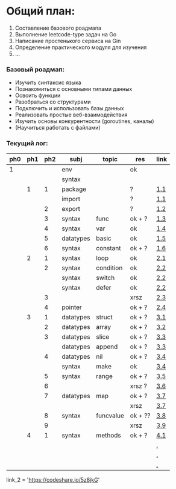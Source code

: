 # Общий план:
1. Составление базового роадмапа
2. Выполнение leetcode-type задач на Go
3. Написание простенького сервиса на Gin
4. Определение практического модуля для изучения
5. ...

### Базовый роадмап:
- Изучить синтаксис языка
- Познакомиться с основными типами данных
- Освоить функции
- Разобраться со структурами
- Подключить и использовать базы данных
- Реализовать простые веб-взаимодействия
- Изучить основы конкурентности (goroutines, каналы)
- (Научиться работать с файлами)

### Текущий лог:

| ph0 | ph1 | ph2 | subj      | topic     | res     | link                                             |
| --- | --- | --- | --------- | --------- | ------- | ------------------------------------------------ |
| 1   |     |     | env       |           | ok      |                                                  |
|     |     |     | syntax    |           |         |                                                  |
|     | 1   | 1   | package   |           | ?       | [1.1](./tour/1_basics/1_hello/main.go)           |
|     |     |     | import    |           | ?       | [1.1](./tour/1_basics/1_hello/main.go)           |
|     |     | 2   | export    |           | ?       | [1.2](./tour/1_basics/2_export/main.go)          |
|     |     | 3   | syntax    | func      | ok + ?  | [1.3](./tour/1_basics/3_func/main.go)            |
|     |     | 4   | syntax    | var       | ok      | [1.4](./tour/1_basics/4_var/main.go)             |
|     |     | 5   | datatypes | basic     | ok      | [1.5](./tour/1_basics/5_basic_datatypes/main.go) |
|     |     | 6   | syntax    | constant  | ok + ?  | [1.6](./tour/1_basics/6_const/main.go)           |
|     | 2   | 1   | syntax    | loop      | ok      | [2.1](./tour/2_flowcontrol/1_for/main.go)        |
|     |     | 2   | syntax    | condition | ok      | [2.2](./tour/2_flowcontrol/2_if/main.go)         |
|     |     |     | syntax    | switch    | ok      | [2.2](./tour/2_flowcontrol/2_if/main.go)         |
|     |     |     | syntax    | defer     | ok      | [2.2](./tour/2_flowcontrol/2_if/main.go)         |
|     |     | 3   |           |           | xrsz    | [2.3](./tour/2_flowcontrol/3_xrsz/main.go)       |
|     |     | 4   | pointer   |           | ok + ?  | [2.4](./tour/2_flowcontrol/4_pointer/main.go)    |
|     | 3   | 1   | datatypes | struct    | ok + ?  | [3.1](./tour/3_moretypes/1_struct/main.go)       |
|     |     | 2   | datatypes | array     | ok + ?  | [3.2](./tour/3_moretypes/2_array/main.go)        |
|     |     | 3   | datatypes | slice     | ok + ?  | [3.3](./tour/3_moretypes/3_slice/main.go)        |
|     |     |     | datatypes | append    | ok + ?  | [3.3](./tour/3_moretypes/3_slice/main.go)        |
|     |     | 4   | datatypes | nil       | ok + ?  | [3.4](./tour/3_moretypes/4_nil/main.go)          |
|     |     |     | syntax    | make      | ok      | [3.4](./tour/3_moretypes/4_nil/main.go)          |
|     |     | 5   | syntax    | range     | ok + ?  | [3.5](./tour/3_moretypes/5_range/main.go)        |
|     |     | 6   |           |           | xrsz ?  | [3.6](./tour/3_moretypes/6_xrsz/main.go)         |
|     |     | 7   | datatypes | map       | ok + ?  | [3.7](./tour/3_moretypes/7_map/main.go)          |
|     |     |     |           |           | xrsz    | [3.7](./tour/3_moretypes/7_map/main.go)          |
|     |     | 8   | syntax    | funcvalue | ok + ?? | [3.8](./tour/3_moretypes/8_funcvalue/main.go)    |
|     |     | 9   |           |           | xrsz    | [3.9](./tour/3_moretypes/9_xrsz/main.go)         |
|     | 4   | 1   | syntax    | methods   | ok + ?  | [4.1](./tour/4_methods/1_method/main.go)         |
|     |     |     |           |           |         | [.](./tour///main.go)                            |
|     |     |     |           |           |         | [.](./tour///main.go)                            |
|     |     |     |           |           |         | [.](./tour///main.go)                            |


link_2 = 'https://codeshare.io/5z8jkG'
